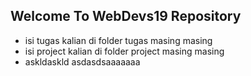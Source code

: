 ## Welcome To WebDevs19 Repository
- isi tugas kalian di folder tugas masing masing
- isi project kalian di folder project masing masing
- askldaskld
asdasdsaaaaaaa